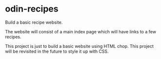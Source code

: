 # odin-recipes

Build a basic recipe website.

The website will consist of a main index page which will have links to a few recipes. 

This project is just to build a basic website using HTML chop. This project will be revisited in the future to style it up with CSS.
